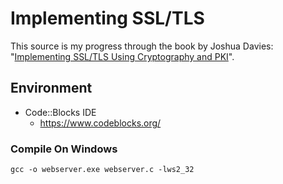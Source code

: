 # Implementing SSL/TLS
This source is my progress through the book by Joshua Davies: "[Implementing SSL/TLS Using Cryptography and PKI](https://onlinelibrary.wiley.com/doi/book/10.1002/9781118255797)".
## Environment
 - Code::Blocks IDE
   - https://www.codeblocks.org/

### Compile On Windows
```
gcc -o webserver.exe webserver.c -lws2_32
```
